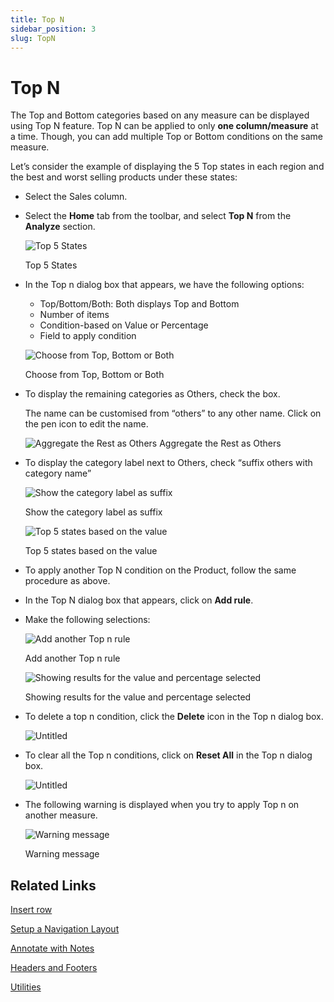 ```yaml
---
title: Top N
sidebar_position: 3
slug: TopN
---
```


# Top N

The Top and Bottom categories based on any measure can be displayed using Top N feature. Top N can be applied to only **one column/measure** at a time. Though, you can add multiple Top or Bottom conditions on the same measure.

Let’s consider the example of displaying the 5 Top states in each region and the best and worst selling products under these states:

- Select the Sales column.
- Select the **Home** tab from the toolbar, and select **Top N** from the **Analyze** section.
    
    ![Top 5 States](/img/Analysis/TopN/topn1.png)

    Top 5 States 

- In the Top n dialog box that appears, we have the following options:
    - Top/Bottom/Both: Both displays Top and Bottom
    - Number of items
    - Condition-based on Value or Percentage
    - Field to apply condition
    
    ![Choose from Top, Bottom or Both](/img/Analysis/TopN/topn2.png)
    
    Choose from Top, Bottom or Both
    
- To display the remaining categories as Others, check the box.
    
    The name can be customised from “others” to any other name. Click on the pen icon to edit the name.
    
    ![Aggregate the Rest as Others](/img/Analysis/TopN/topn3.png)
    Aggregate the Rest as Others
    
- To display the category label next to Others, check “suffix others with category name”
    
    ![Show the category label as suffix](/img/Analysis/TopN/topn4.png)

    Show the category label as suffix
    
    ![Top 5 states based on the value](/img/Analysis/TopN/topn5.png)
    
    Top 5 states based on the value
    
- To apply another Top N condition on the Product, follow the same procedure as above.
- In the Top N dialog box that appears, click on **Add rule**.
- Make the following selections:
    
    ![Add another Top n rule](/img/Analysis/TopN/topn6.png)

    Add another Top n rule
    
    ![Showing results for the value and percentage selected](/img/Analysis/TopN/topn7.png)
    
    Showing results for the value and percentage selected
    
- To delete a top n condition, click the **Delete** icon in the Top n dialog box.
    
    ![Untitled](/img/Analysis/TopN/topn8.png)

- To clear all the Top n conditions, click on **Reset All** in the Top n dialog box.
    
    ![Untitled](/img/Analysis/TopN/topn9.png)

- The following warning is displayed when you try to apply Top n on another measure.
    
    ![Warning message](/img/Analysis/TopN/topn10.jpg)
    
    Warning message


## Related Links

[Insert row](/visual/insert-row)

[Setup a Navigation Layout](/build/setup-a-navigation-layout)

[Annotate with Notes](/build/Annotatenotes)

[Headers and Footers](/settings/headers-and-footers)

[Utilities](/settings/utilities)    